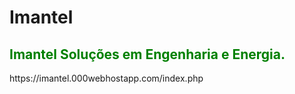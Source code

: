 # Imantel
<h2 style="color:green;">Imantel Soluções em Engenharia e Energia.</h2>
https://imantel.000webhostapp.com/index.php

